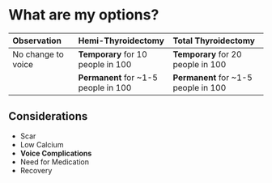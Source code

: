 # What are my options?

| Observation        |   Hemi-Thyroidectomy  | Total Thyroidectomy |
|:-------------------|:----------------------|:--------------------|
| No change to voice | **Temporary** for 10 people in 100 | **Temporary** for 20 people in 100 |
|                    |**Permanent** for ~1-5 people in 100  | **Permanent** for ~1-5 people in 100|

## Considerations

* Scar
* Low Calcium
* **Voice Complications**
* Need for Medication
* Recovery
